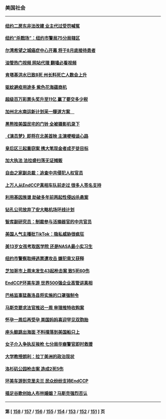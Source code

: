 ### 美国社会
---
#### [纽约二房东非法改建 业主代过受罚喊冤](../../pages/ncid1078160/n13791396.md?07291645) 
#### [纽约“杀戮场”：纽约市警局75分局辖区](../../pages/ncid1078160/n13791411.md?07291645) 
#### [尔湾希望之城癌症中心开幕 将于8月底接待患者](../../pages/ncid1078160/n13791312.md?07291645) 
#### [油管热门视频 网站代理 翻墙必看视频](http://209.222.30.114:81/youtube.html?07291645)
#### [肯塔基洪水已致8死 州长料死亡人数会上升](../../pages/ncid1078160/n13791226.md?07291645) 
#### [驱蚊避疫用途多 紫色花海蕴商机](../../pages/ncid1078160/n13791249.md?07291645) 
#### [超级百万彩票头奖升至11亿 赢了要交多少税](../../pages/ncid1078160/n13791188.md?07291645) 
#### [加州北水南运新计划采一隧道方案　](../../pages/ncid1078160/n13791222.md?07291645) 
#### [黑熊按美国民宅的门铃 全被摄影机录下](../../pages/ncid1078160/n13790791.md?07291645) 
#### [《演员梦》即将在北美首映 主演哽咽谈心路](../../pages/ncid1078160/n13790576.md?07291645) 
#### [皇后区三起重窃案 携大笔现金者成歹徒目标](../../pages/ncid1078160/n13790632.md?07291645) 
#### [加大执法 法拉盛扫荡无证摊贩](../../pages/ncid1078160/n13790625.md?07291645) 
#### [自由之家副总裁：追查中共侵犯人权官员](../../pages/ncid1078160/n13790593.md?07291645) 
#### [上万人从EndCCP真相车队前走过 很多人签名支持](../../pages/ncid1078160/n13790402.md?07291645) 
#### [利用基因族谱 助破多年前两起性侵凶杀悬案](../../pages/ncid1078160/n13790419.md?07291645) 
#### [钻孔公司放弃了安大略机场环线计划](../../pages/ncid1078160/n13790411.md?07291645) 
#### [智库副研究员：制裁参与活摘器官的中共官员](../../pages/ncid1078160/n13790337.md?07291645) 
#### [美国人气主播批TikTok：隐私威胁很疯狂](../../pages/ncid1078160/n13790194.md?07291645) 
#### [美13岁女孩考取医学院 还是NASA最小实习生](../../pages/ncid1078160/n13789874.md?07291645) 
#### [纽约市警察取缔逃票遭攻击 嫌犯竟又获释](../../pages/ncid1078160/n13789770.md?07291645) 
#### [芝加哥市上周末发生43起枪击案 致5死60伤](../../pages/ncid1078160/n13789636.md?07291645) 
#### [EndCCP环美车游 世界500强企业高管讲真相](../../pages/ncid1078160/n13789612.md?07291645) 
#### [巴格监事猛轰洛县将实施的口罩强制令](../../pages/ncid1078160/n13789614.md?07291645) 
#### [马斯克要求法官推迟一周 审理推特收购案](../../pages/ncid1078160/n13789492.md?07291645) 
#### [怀孕一周后再受孕 美国妈妈喜迎罕见双胞胎](../../pages/ncid1078160/n13789198.md?07291645) 
#### [座头鲸跳出海面 不料撞落到美国船只上](../../pages/ncid1078160/n13789121.md?07291645) 
#### [女子介入争执反挨枪 七分局华裔警官即时救援](../../pages/ncid1078160/n13789101.md?07291645) 
#### [大学教授朗利：拉丁美洲的政治现状](../../pages/ncid1078160/n13789014.md?07291645) 
#### [洛杉矶公园枪击案 造成2死5伤](../../pages/ncid1078160/n13788901.md?07291645) 
#### [环美车游到克里夫兰 民众纷纷支持EndCCP](../../pages/ncid1078160/n13788874.md?07291645) 
#### [插足谷歌创始人布林婚姻？马斯克强烈否认](../../pages/ncid1078160/n13788816.md?07291645) 

---
#### 第 [ [158](./158.md?07291645) / [157](./157.md?07291645) / [156](./156.md?07291645) / [155](./155.md?07291645) / [154](./154.md?07291645) / [153](./153.md?07291645) / [152](./152.md?07291645) / [151](./151.md?07291645) ] 页
